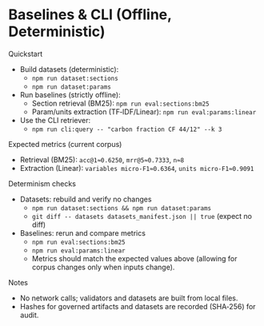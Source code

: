 # Baselines & CLI (Offline, Deterministic)

Quickstart
- Build datasets (deterministic):
  - `npm run dataset:sections`
  - `npm run dataset:params`
- Run baselines (strictly offline):
  - Section retrieval (BM25): `npm run eval:sections:bm25`
  - Param/units extraction (TF‑IDF/Linear): `npm run eval:params:linear`
- Use the CLI retriever:
  - `npm run cli:query -- "carbon fraction CF 44/12" --k 3`

Expected metrics (current corpus)
- Retrieval (BM25): `acc@1≈0.6250`, `mrr@5≈0.7333`, `n≈8`
- Extraction (Linear): `variables micro‑F1≈0.6364`, `units micro‑F1≈0.9091`

Determinism checks
- Datasets: rebuild and verify no changes
  - `npm run dataset:sections && npm run dataset:params`
  - `git diff -- datasets datasets_manifest.json || true` (expect no diff)
- Baselines: rerun and compare metrics
  - `npm run eval:sections:bm25`
  - `npm run eval:params:linear`
  - Metrics should match the expected values above (allowing for corpus changes only when inputs change).

Notes
- No network calls; validators and datasets are built from local files.
- Hashes for governed artifacts and datasets are recorded (SHA‑256) for audit.

